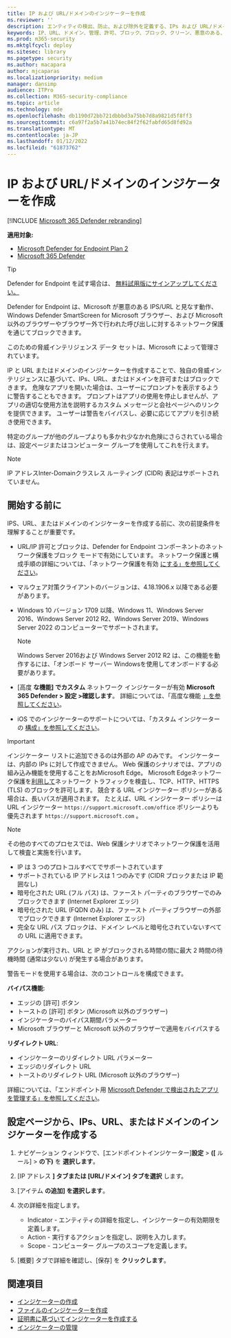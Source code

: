 ```yaml
---
title: IP および URL/ドメインのインジケーターを作成
ms.reviewer: ''
description: エンティティの検出、防止、および除外を定義する、IPs および URL/ドメインのインジケーターを作成します。
keywords: IP、URL、ドメイン、管理、許可、ブロック、ブロック、クリーン、悪意のある、ファイル ハッシュ、IP アドレス、URL、ドメイン
ms.prod: m365-security
ms.mktglfcycl: deploy
ms.sitesec: library
ms.pagetype: security
ms.author: macapara
author: mjcaparas
ms.localizationpriority: medium
manager: dansimp
audience: ITPro
ms.collection: M365-security-compliance
ms.topic: article
ms.technology: mde
ms.openlocfilehash: db1190d72bb721dbbbd3a75bb7d8a9821d5f8ff3
ms.sourcegitcommit: c6a97f2a5b7a41b74ec84f2f62fabfd65d8fd92a
ms.translationtype: MT
ms.contentlocale: ja-JP
ms.lasthandoff: 01/12/2022
ms.locfileid: "61873762"
---
```

# <a name="create-indicators-for-ips-and-urlsdomains"></a>IP および URL/ドメインのインジケーターを作成

[!INCLUDE [Microsoft 365 Defender rebranding](../../includes/microsoft-defender.md)]

**適用対象:**
- [Microsoft Defender for Endpoint Plan 2](https://go.microsoft.com/fwlink/p/?linkid=2154037)
- [Microsoft 365 Defender](https://go.microsoft.com/fwlink/?linkid=2118804)

> [!TIP]
> Defender for Endpoint を試す場合は、 [無料試用版にサインアップしてください。](https://www.microsoft.com/WindowsForBusiness/windows-atp?ocid=docs-wdatp-automationexclusionlist-abovefoldlink)

Defender for Endpoint は、Microsoft が悪意のある IPS/URL と見なす動作、Windows Defender SmartScreen for Microsoft ブラウザー、および Microsoft 以外のブラウザーやブラウザー外で行われた呼び出しに対するネットワーク保護を通じてブロックできます。

このための脅威インテリジェンス データ セットは、Microsoft によって管理されています。

IP と URL またはドメインのインジケーターを作成することで、独自の脅威インテリジェンスに基づいて、IPs、URL、またはドメインを許可またはブロックできます。 危険なアプリを開いた場合は、ユーザーにプロンプトを表示するように警告することもできます。 プロンプトはアプリの使用を停止しませんが、アプリの適切な使用方法を説明するカスタム メッセージと会社ページへのリンクを提供できます。 ユーザーは警告をバイパスし、必要に応じてアプリを引き続き使用できます。


特定のグループが他のグループよりも多かれ少なかれ危険にさらされている場合は、設定ページまたはコンピューター グループを使用してこれを行えます。

> [!NOTE]
> IP アドレスInter-Domainクラスレス ルーティング (CIDR) 表記はサポートされていません。

## <a name="before-you-begin"></a>開始する前に
IPS、URL、またはドメインのインジケーターを作成する前に、次の前提条件を理解することが重要です。

- URL/IP 許可とブロックは、Defender for Endpoint コンポーネントのネットワーク保護をブロック モードで有効にしています。 ネットワーク保護と構成手順の詳細については、「ネットワーク保護を有効 [にする」を参照してください](enable-network-protection.md)。
- マルウェア対策クライアントのバージョンは、4.18.1906.x 以降である必要があります。 
- Windows 10 バージョン 1709 以降、Windows 11、Windows Server 2016、Windows Server 2012 R2、Windows Server 2019、Windows Server 2022 のコンピューターでサポートされます。
   
    >[!NOTE]
    >Windows Server 2016および Windows Server 2012 R2 は、この機能を動作するには、「オンボード サーバー Windows[](configure-server-endpoints.md#windows-server-2012-r2-and-windows-server-2016)を使用してオンボードする必要があります。 

- [高度 **な機能] でカスタム** ネットワーク インジケーターが有効 **Microsoft 365 Defender > 設定 >確認します**。 詳細については、「高度な機能 [」を参照してください](advanced-features.md)。
- iOS でのインジケーターのサポートについては、「カスタム インジケーターの [構成」を参照してください](/microsoft-365/security/defender-endpoint/ios-configure-features#configure-custom-indicators)。

> [!IMPORTANT]
> インジケーター リストに追加できるのは外部の AP のみです。 インジケーターは、内部の IPs に対して作成できません。
> Web 保護のシナリオでは、アプリの組み込み機能を使用することをおMicrosoft Edge。 Microsoft Edgeネットワーク保護を[利用して](network-protection.md)ネットワーク トラフィックを検査し、TCP、HTTP、HTTPS (TLS) のブロックを許可します。
> 競合する URL インジケーター ポリシーがある場合は、長いパスが適用されます。 たとえば、URL インジケーター ポリシーは URL インジケーター `https://support.microsoft.com/office` ポリシーよりも優先されます `https://support.microsoft.com` 。

> [!NOTE]
> その他のすべてのプロセスでは、Web 保護シナリオでネットワーク保護を活用して検査と実施を行います。
>
> - IP は 3 つのプロトコルすべてでサポートされています
> - サポートされている IP アドレスは 1 つのみです (CIDR ブロックまたは IP 範囲なし)
> - 暗号化された URL (フル パス) は、ファースト パーティのブラウザーでのみブロックできます (Internet Explorer エッジ)
> - 暗号化された URL (FQDN のみ) は、ファースト パーティブラウザーの外部でブロックできます (Internet Explorer エッジ)
> - 完全な URL パス ブロックは、ドメイン レベルと暗号化されていないすべての URL に適用できます。
>
> アクションが実行され、URL と IP がブロックされる時間の間に最大 2 時間の待機時間 (通常は少ない) が発生する場合があります。

警告モードを使用する場合は、次のコントロールを構成できます。

**バイパス機能**:

- エッジの [許可] ボタン
- トーストの [許可] ボタン (Microsoft 以外のブラウザー)
- インジケーターのバイパス期間パラメーター
- Microsoft ブラウザーと Microsoft 以外のブラウザーで適用をバイパスする

**リダイレクト URL**:

- インジケーターのリダイレクト URL パラメーター
- エッジのリダイレクト URL
- トーストのリダイレクト URL (Microsoft 以外のブラウザー)

詳細については、「エンドポイント用 [Microsoft Defender で検出されたアプリを管理する」を参照してください](/cloud-app-security/mde-govern)。

## <a name="create-an-indicator-for-ips-urls-or-domains-from-the-settings-page"></a>設定ページから、IPs、URL、またはドメインのインジケーターを作成する

1. ナビゲーション ウィンドウで、[エンドポイントインジケーター]**設定** \> **([** ルール] \> **の下)** を **選択します**。

2. [IP アドレス **] タブまたは [URL/ドメイン] タブを選択** します。

3. [アイテム **の追加] を選択します**。

4. 次の詳細を指定します。
   - Indicator - エンティティの詳細を指定し、インジケーターの有効期限を定義します。
   - Action - 実行するアクションを指定し、説明を入力します。
   - Scope - コンピューター グループのスコープを定義します。

5. [概要] タブで詳細を確認し、[保存] を **クリックします**。

## <a name="related-topics"></a>関連項目

- [インジケーターの作成](manage-indicators.md)
- [ファイルのインジケーターを作成 ](indicator-file.md)
- [証明書に基づいてインジケーターを作成する](indicator-certificates.md)
- [インジケーターの管理](indicator-manage.md)
